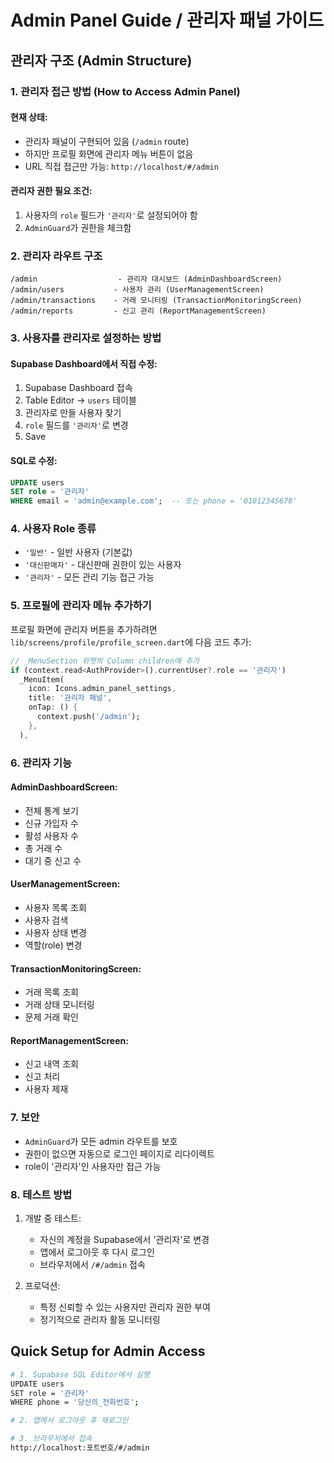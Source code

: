 # Admin Panel Guide / 관리자 패널 가이드

## 관리자 구조 (Admin Structure)

### 1. 관리자 접근 방법 (How to Access Admin Panel)

#### 현재 상태:
- 관리자 패널이 구현되어 있음 (`/admin` route)
- 하지만 프로필 화면에 관리자 메뉴 버튼이 없음
- URL 직접 접근만 가능: `http://localhost/#/admin`

#### 관리자 권한 필요 조건:
1. 사용자의 `role` 필드가 `'관리자'`로 설정되어야 함
2. `AdminGuard`가 권한을 체크함

### 2. 관리자 라우트 구조

```
/admin                  - 관리자 대시보드 (AdminDashboardScreen)
/admin/users           - 사용자 관리 (UserManagementScreen)  
/admin/transactions    - 거래 모니터링 (TransactionMonitoringScreen)
/admin/reports         - 신고 관리 (ReportManagementScreen)
```

### 3. 사용자를 관리자로 설정하는 방법

#### Supabase Dashboard에서 직접 수정:

1. Supabase Dashboard 접속
2. Table Editor → `users` 테이블
3. 관리자로 만들 사용자 찾기
4. `role` 필드를 `'관리자'`로 변경
5. Save

#### SQL로 수정:

```sql
UPDATE users 
SET role = '관리자'
WHERE email = 'admin@example.com';  -- 또는 phone = '01012345678'
```

### 4. 사용자 Role 종류

- `'일반'` - 일반 사용자 (기본값)
- `'대신판매자'` - 대신판매 권한이 있는 사용자
- `'관리자'` - 모든 관리 기능 접근 가능

### 5. 프로필에 관리자 메뉴 추가하기

프로필 화면에 관리자 버튼을 추가하려면 `lib/screens/profile/profile_screen.dart`에 다음 코드 추가:

```dart
// _MenuSection 위젯의 Column children에 추가
if (context.read<AuthProvider>().currentUser?.role == '관리자') 
  _MenuItem(
    icon: Icons.admin_panel_settings,
    title: '관리자 패널',
    onTap: () {
      context.push('/admin');
    },
  ),
```

### 6. 관리자 기능

#### AdminDashboardScreen:
- 전체 통계 보기
- 신규 가입자 수
- 활성 사용자 수
- 총 거래 수
- 대기 중 신고 수

#### UserManagementScreen:
- 사용자 목록 조회
- 사용자 검색
- 사용자 상태 변경
- 역할(role) 변경

#### TransactionMonitoringScreen:
- 거래 목록 조회
- 거래 상태 모니터링
- 문제 거래 확인

#### ReportManagementScreen:
- 신고 내역 조회
- 신고 처리
- 사용자 제재

### 7. 보안

- `AdminGuard`가 모든 admin 라우트를 보호
- 권한이 없으면 자동으로 로그인 페이지로 리다이렉트
- role이 '관리자'인 사용자만 접근 가능

### 8. 테스트 방법

1. 개발 중 테스트:
   - 자신의 계정을 Supabase에서 '관리자'로 변경
   - 앱에서 로그아웃 후 다시 로그인
   - 브라우저에서 `/#/admin` 접속

2. 프로덕션:
   - 특정 신뢰할 수 있는 사용자만 관리자 권한 부여
   - 정기적으로 관리자 활동 모니터링

## Quick Setup for Admin Access

```bash
# 1. Supabase SQL Editor에서 실행
UPDATE users 
SET role = '관리자'
WHERE phone = '당신의_전화번호';

# 2. 앱에서 로그아웃 후 재로그인

# 3. 브라우저에서 접속
http://localhost:포트번호/#/admin
```